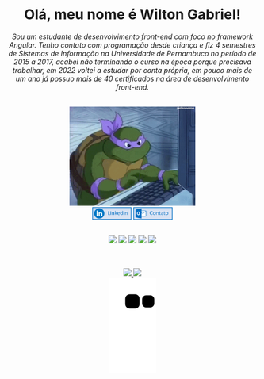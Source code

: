 <div align="center">
  <h1> Olá, meu nome é Wilton Gabriel! </h1>
  <em>Sou um estudante de desenvolvimento front-end com foco no framework Angular. Tenho contato com programação desde criança e fiz 4 semestres de Sistemas de Informação na Universidade de Pernambuco no período de 2015 a 2017, acabei não terminando o curso na época porque precisava trabalhar, em 2022 voltei a estudar por conta própria, em pouco mais de um ano já possuo mais de 40 certificados na área de desenvolvimento front-end.</em><br><br>
  
  <img height="200vh" src="ok.gif"><br>  <a href="https://www.linkedin.com/in/wilton-gabriel-da-silva-731bb8247/" target="_blank"><img height="25vh" src="linkedin.png" target="_blank"></a>
  <a href = "mailto:wgaabs98@gmail.com"><img height="25vh" src="contato.png" target="_blank"></a><br>


##

<div align="center">
  <img height="60" src="https://cdn.jsdelivr.net/gh/devicons/devicon/icons/html5/html5-plain-wordmark.svg" />
  <img height="60vh" src="https://cdn.jsdelivr.net/gh/devicons/devicon/icons/css3/css3-plain-wordmark.svg" />
  <img height="60vh" src="https://cdn.jsdelivr.net/gh/devicons/devicon/icons/javascript/javascript-plain.svg" />
  <img height="63vh" src= "https://cdn.jsdelivr.net/gh/devicons/devicon/icons/typescript/typescript-original.svg" />       
  <img height="60vh" src="https://cdn.jsdelivr.net/gh/devicons/devicon/icons/angularjs/angularjs-original.svg"/>
  
         
          
           
          
</div>

##
 
<div align="center"><br>
  <a href="https://github.com/leticiapalaro">
  <img height="170vh" src="https://github-readme-stats-sigma-five.vercel.app/api?username=wgaabs&show_icons=true&theme=dracula&include_all_commits=true&count_private=true"/>
  <img height="170vh" src="https://github-readme-stats-sigma-five.vercel.app/api/top-langs/?username=wgaabs&layout=compact&langs_count=7&theme=dracula"/>
  <br>
  
  <img src="https://github.com/rafaballerini/rafaballerini/blob/output/github-contribution-grid-snake.svg">
</div>
